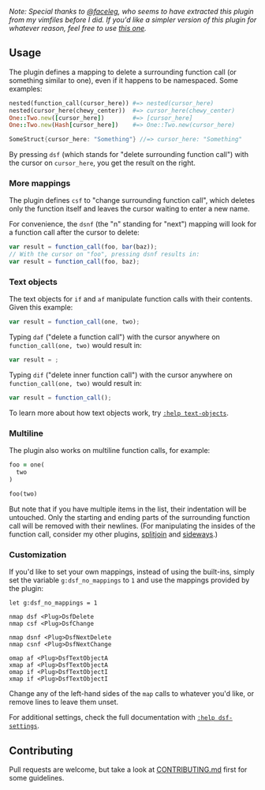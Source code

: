 *Note: Special thanks to [@faceleg](https://github.com/faceleg), who seems to
have extracted this plugin from my vimfiles before I did. If you'd like a
simpler version of this plugin for whatever reason, feel free to use [this
one](https://github.com/faceleg/delete-surrounding-function-call.vim).*

## Usage

The plugin defines a mapping to delete a surrounding function call (or something similar to one), even if it happens to be namespaced. Some examples:

``` ruby
nested(function_call(cursor_here)) #=> nested(cursor_here)
nested(cursor_here(chewy_center))  #=> cursor_here(chewy_center)
One::Two.new([cursor_here])        #=> [cursor_here]
One::Two.new(Hash[cursor_here])    #=> One::Two.new(cursor_here)
```

``` go
SomeStruct{cursor_here: "Something"} //=> cursor_here: "Something"
```

By pressing `dsf` (which stands for "delete surrounding function call") with the cursor on `cursor_here`, you get the result on the right.

### More mappings

The plugin defines `csf` to "change surrounding function call", which deletes only the function itself and leaves the cursor waiting to enter a new name.

For convenience, the `dsnf` (the "n" standing for "next") mapping will look for a function call after the cursor to delete:

``` javascript
var result = function_call(foo, bar(baz));
// With the cursor on "foo", pressing dsnf results in:
var result = function_call(foo, baz);
```

### Text objects

The text objects for `if` and `af` manipulate function calls with their contents. Given this example:

``` javascript
var result = function_call(one, two);
```

Typing `daf` ("delete a function call") with the cursor anywhere on `function_call(one, two)` would result in:

``` javascript
var result = ;
```

Typing `dif` ("delete inner function call") with the cursor anywhere on `function_call(one, two)` would result in:

``` javascript
var result = function_call();
```

To learn more about how text objects work, try [`:help text-objects`](http://vimhelp.appspot.com/motion.txt.html#text%2dobjects).

### Multiline

The plugin also works on multiline function calls, for example:

``` ruby
foo = one(
  two
)

foo(two)
```

But note that if you have multiple items in the list, their indentation will be untouched. Only the starting and ending parts of the surrounding function call will be removed with their newlines. (For manipulating the insides of the function call, consider my other plugins, [splitjoin](https://github.com/AndrewRadev/splitjoin.vim) and [sideways](https://github.com/AndrewRadev/sideways.vim).)

### Customization

If you'd like to set your own mappings, instead of using the built-ins, simply set the variable `g:dsf_no_mappings` to `1` and use the <Plug> mappings provided by the plugin:

``` vim
let g:dsf_no_mappings = 1

nmap dsf <Plug>DsfDelete
nmap csf <Plug>DsfChange

nmap dsnf <Plug>DsfNextDelete
nmap csnf <Plug>DsfNextChange

omap af <Plug>DsfTextObjectA
xmap af <Plug>DsfTextObjectA
omap if <Plug>DsfTextObjectI
xmap if <Plug>DsfTextObjectI
```

Change any of the left-hand sides of the `map` calls to whatever you'd like, or remove lines to leave them unset.

For additional settings, check the full documentation with [`:help dsf-settings`](https://github.com/AndrewRadev/dsf.vim/blob/master/doc/dsf.txt).

## Contributing

Pull requests are welcome, but take a look at [CONTRIBUTING.md](https://github.com/AndrewRadev/dsf.vim/blob/master/CONTRIBUTING.md) first for some guidelines.

